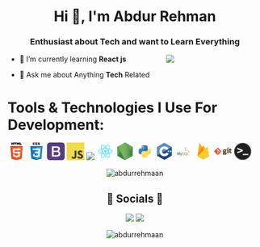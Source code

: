 <h1 align="center">Hi 👋, I'm Abdur Rehman</h1>
<h3 align="center">Enthusiast about Tech and want to Learn Everything</h3>

<img align="right"
    src='https://user-images.githubusercontent.com/5713670/87202985-820dcb80-c2b6-11ea-9f56-7ec461c497c3.gif'
    width="190">


- 🌱 I’m currently learning **React js**

- 💬 Ask me about Anything **Tech** Related

# Tools & Technologies I Use For Development:
<code><img height="35" src="https://raw.githubusercontent.com/github/explore/80688e429a7d4ef2fca1e82350fe8e3517d3494d/topics/html/html.png"></code>
<code><img height="35" src="https://raw.githubusercontent.com/github/explore/80688e429a7d4ef2fca1e82350fe8e3517d3494d/topics/css/css.png"></code>
<code><img height="35" src="https://raw.githubusercontent.com/github/explore/80688e429a7d4ef2fca1e82350fe8e3517d3494d/topics/bootstrap/bootstrap.png"></code>
<code><img height="35" src="https://raw.githubusercontent.com/github/explore/80688e429a7d4ef2fca1e82350fe8e3517d3494d/topics/javascript/javascript.png"></code>
<code><img height="35" src="https://avatars1.githubusercontent.com/u/25158?s=200&v=4"></code>
<code><img height="35" src="https://raw.githubusercontent.com/github/explore/80688e429a7d4ef2fca1e82350fe8e3517d3494d/topics/react/react.png"></code>
<code><img height="35" src="https://raw.githubusercontent.com/github/explore/80688e429a7d4ef2fca1e82350fe8e3517d3494d/topics/nodejs/nodejs.png"></code>
<code><img height="35" src="https://raw.githubusercontent.com/github/explore/80688e429a7d4ef2fca1e82350fe8e3517d3494d/topics/python/python.png"></code>
<code><img height="35" src="https://raw.githubusercontent.com/github/explore/80688e429a7d4ef2fca1e82350fe8e3517d3494d/topics/cpp/cpp.png"></code>
<code><img height="35" src="https://raw.githubusercontent.com/github/explore/80688e429a7d4ef2fca1e82350fe8e3517d3494d/topics/mysql/mysql.png"></code>
<code><img height="35" src="https://raw.githubusercontent.com/github/explore/80688e429a7d4ef2fca1e82350fe8e3517d3494d/topics/firebase/firebase.png"></code>
<code><img height="35" src="https://raw.githubusercontent.com/github/explore/80688e429a7d4ef2fca1e82350fe8e3517d3494d/topics/git/git.png"></code>
<code><img height="35" src="https://raw.githubusercontent.com/github/explore/80688e429a7d4ef2fca1e82350fe8e3517d3494d/topics/terminal/terminal.png"></code>
<br>


<p align="center"><img src="https://komarev.com/ghpvc/?username=abdurrehmaan&label=Profile%20views&color=0e75b6&style=flat" alt="abdurrehmaan"/></p>
<h2 align="center">🌟 Socials 🌟</h2>


<p align="center">
  <img width="65%" src="https://github-readme-stats.vercel.app/api?username=abdurrehmaan&show_icons=true&title_color=fff&icon_color=79ff97&text_color=9f9f9f&bg_color=151515" />
  <img width="27%" src="https://github-readme-stats.vercel.app/api/top-langs/?username=abdurrehmaan&count_icons=true&title_color=fff&icon_color=79ff97&text_color=9f9f9f&bg_color=151515"/>
</p>

<p align="center"><img src="https://github-readme-streak-stats.herokuapp.com?user=abdurrehmaan&theme=tokyonight&date_format=M%20j%5B%2C%20Y%5D" alt="abdurrehmaan" /></p>
